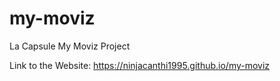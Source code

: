 # my-moviz
La Capsule My Moviz Project

Link to the Website: https://ninjacanthi1995.github.io/my-moviz

